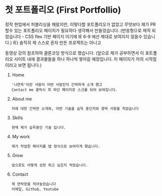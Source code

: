 # 첫 포트폴리오 (First Portfollio)

정작 현업에서 퍼블리싱을 해왔지만, 이렇다할 포트폴리오가 없었고
무엇보다 제가 PR할수 있는 포트폴리오 페이지가 필요하다 생각해서 만들었습니다.
(반응형으로 제작 되었습니다 - CSS flex 기반 페이지 이기에 IE 6-9 에선 제대로 보여지지 않을수 있습니다.)
IE)
솔직히 제 스스로 혼자 만든 프로젝트는 아니고

동영상 강의 참조하여 클론코딩 방식으로 했습니다.
(앞으로 제가 공부하면서 이 포트폴리오 사이트 내에 결과물들을 하나 하나씩 쌓아갈 예정입니다.
이 페이지가 저의 시작점이라고 보면 됩니다.)

1. Home

```
   '나연욱'이란 사람이 어떤 사람인지 간략하게 소개 했고
   Contact me 클릭시 최 하단 페이지로 스크롤 되어 보여집니다.
```

2. About me

```
   저에 대한 간략한 소개와, 어떤 기술을 습득 중인지와 경력 사항을 적었습니다
```

3. Skills

```
   현재 제가 습득중인 기술 입니다.
```

4. My work

```
   제가 작업한 페이지를 탭 형식으로 보여지게 했습니다.
```

5. Grow

```
   앞으로도 어떻게 성장 하고 싶은지 적었습니다.
```

6. Contact

```
   제 연락망을 적어놓았습니다
   이메일, Github, Youtube
```
